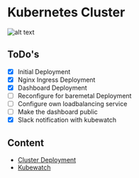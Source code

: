 # Kubernetes Cluster
![alt text](https://encrypted-tbn0.gstatic.com/images?q=tbn:ANd9GcS8ZSnq8vxxNXQ4uoAKCoKUYYXRogxoJULNmOcTmnSejB9Hm16GlQ "Kubernetes Logo")

## ToDo's
- [x] Initial Deployment
- [x] Nginx Ingress Deployment
- [x] Dashboard Deployment
- [ ] Reconfigure for baremetal Deployment
- [ ] Configure own loadbalancing service
- [ ] Make the dashboard public
- [x] Slack notification with kubewatch

## Content
* [Cluster Deployment](https://github.com/jklaiber/KubernetesClusterCoreOS/blob/master/README.md#getting-started)
* [Kubewatch](link)
